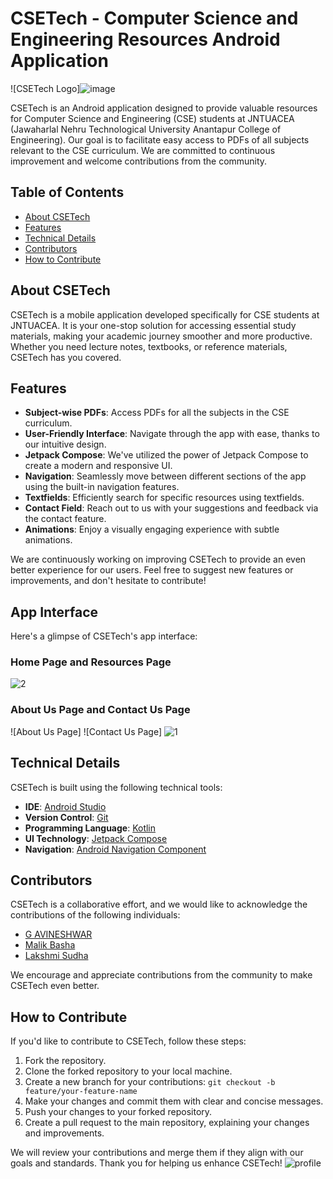 # CSETech - Computer Science and Engineering Resources Android Application

![CSETech Logo]![image](https://github.com/CodeAvi007/CSETech/assets/124431955/dbbc398f-0eef-4c3a-a955-003899aff2c2)

CSETech is an Android application designed to provide valuable resources for Computer Science and Engineering (CSE) students at JNTUACEA (Jawaharlal Nehru Technological University Anantapur College of Engineering). Our goal is to facilitate easy access to PDFs of all subjects relevant to the CSE curriculum. We are committed to continuous improvement and welcome contributions from the community.

## Table of Contents
- [About CSETech](#about-csetech)
- [Features](#features)
- [Technical Details](#technical-details)
- [Contributors](#contributors)
- [How to Contribute](#how-to-contribute)

## About CSETech

CSETech is a mobile application developed specifically for CSE students at JNTUACEA. It is your one-stop solution for accessing essential study materials, making your academic journey smoother and more productive. Whether you need lecture notes, textbooks, or reference materials, CSETech has you covered.

## Features

- **Subject-wise PDFs**: Access PDFs for all the subjects in the CSE curriculum.
- **User-Friendly Interface**: Navigate through the app with ease, thanks to our intuitive design.
- **Jetpack Compose**: We've utilized the power of Jetpack Compose to create a modern and responsive UI.
- **Navigation**: Seamlessly move between different sections of the app using the built-in navigation features.
- **Textfields**: Efficiently search for specific resources using textfields.
- **Contact Field**: Reach out to us with your suggestions and feedback via the contact feature.
- **Animations**: Enjoy a visually engaging experience with subtle animations.

We are continuously working on improving CSETech to provide an even better experience for our users. Feel free to suggest new features or improvements, and don't hesitate to contribute!

## App Interface

Here's a glimpse of CSETech's app interface:

### Home Page  and Resources Page
![2](https://github.com/CodeAvi007/CSETech/assets/124431955/a953f0ea-0309-43d2-9654-eac4ebc712cd)

### About Us Page  and Contact Us Page
![About Us Page]  ![Contact Us Page]
![1](https://github.com/CodeAvi007/CSETech/assets/124431955/bf8257f7-0e4b-43cb-8382-f9f2358f7e81)

## Technical Details

CSETech is built using the following technical tools:

- **IDE**: [Android Studio](https://developer.android.com/studio)
- **Version Control**: [Git](https://git-scm.com/)
- **Programming Language**: [Kotlin](https://kotlinlang.org/)
- **UI Technology**: [Jetpack Compose](https://developer.android.com/jetpack/compose)
- **Navigation**: [Android Navigation Component](https://developer.android.com/guide/navigation)

## Contributors

CSETech is a collaborative effort, and we would like to acknowledge the contributions of the following individuals:

- [G AVINESHWAR](https://github.com/yourusername)
- [Malik Basha](https://github.com/malikbasha)
- [Lakshmi Sudha](https://github.com/lakshmisudha)

We encourage and appreciate contributions from the community to make CSETech even better.

## How to Contribute

If you'd like to contribute to CSETech, follow these steps:

1. Fork the repository.
2. Clone the forked repository to your local machine.
3. Create a new branch for your contributions: `git checkout -b feature/your-feature-name`
4. Make your changes and commit them with clear and concise messages.
5. Push your changes to your forked repository.
6. Create a pull request to the main repository, explaining your changes and improvements.

We will review your contributions and merge them if they align with our goals and standards. Thank you for helping us enhance CSETech!
![profile](https://github.com/CodeAvi007/CSETech/assets/124431955/7c171192-ede3-4011-b26a-592c450fda31)
